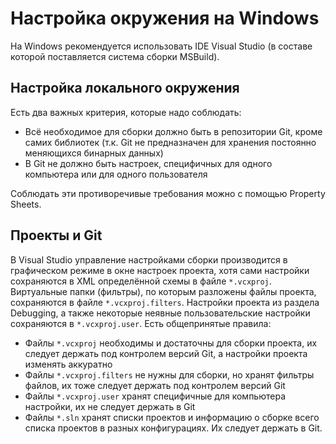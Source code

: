 # Настройка окружения на Windows

На Windows рекомендуется использовать IDE Visual Studio (в составе которой поставляется система сборки MSBuild).

## Настройка локального окружения

Есть два важных критерия, которые надо соблюдать:

- Всё необходимое для сборки должно быть в репозитории Git, кроме самих библиотек (т.к. Git не предназначен для хранения постоянно меняющихся бинарных данных)
- В Git не должно быть настроек, специфичных для одного компьютера или для одного пользователя

Соблюдать эти противоречивые требования можно с помощью Property Sheets.

## Проекты и Git

В Visual Studio управление настройками сборки производится в графическом режиме в окне настроек проекта, хотя сами настройки сохраняются в XML определённой схемы в файле `*.vcxproj`. Виртуальные папки (фильтры), по которым разложены файлы проекта, сохраняются в файле `*.vcxproj.filters`. Настройки проекта из раздела Debugging, а также некоторые неявные пользовательские настройки сохраняются в `*.vcxproj.user`. Есть общепринятые правила:

- Файлы `*.vcxproj` необходимы и достаточны для сборки проекта, их следует держать под контролем версий Git, а настройки проекта изменять аккуратно
- Файлы `*.vcxproj.filters` не нужны для сборки, но хранят фильтры файлов, их тоже следует держать под контролем версий Git
- Файлы `*.vcxproj.user` хранят специфичные для компьютера настройки, их не следует держать в Git
- Файлы `*.sln` хранят списки проектов и информацию о сборке всего списка проектов в разных конфигурациях. Их следует держать в Git.

